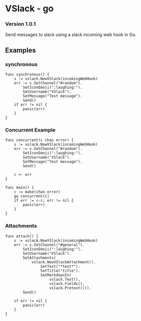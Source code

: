 # VSlack - go
### Version 1.0.1
Send messages to slack using a slack incoming web hook in Go.

## Examples
### synchronous
```
func synchronous() {
	s := vslack.NewVSlack(incomingWebHook)
	err := s.SetChannel("#random").
		SetIconEmoji(":laughing:").
		SetUsername("VSlack").
		SetMessage("Test message").
		Send()
	if err != nil {
		panic(err)
	}
}
```

### Concurrent Example
```
func concurrent(c chan error) {
	s := vslack.NewVSlack(incomingWebHook)
	err := s.SetChannel("#random").
		SetIconEmoji(":laughing:").
		SetUsername("VSlack").
		SetMessage("Test message").
		Send()

	c <- err
}

func main() {
	c := make(chan error)
	go concurrent(c)
	if err := <-c; err != nil {
		panic(err)
	}
}
```


### Attachments 
```
func attach() {
	s := vslack.NewVSlack(incomingWebHook)
	err := s.SetChannel("#general").
		SetIconEmoji(":laughing:").
		SetUsername("VSlack").
		SetAttachments(
			vslack.NewVSlackAttachment().
				SetText("*test*").
				SetTitle("title").
				SetMarkdownIn(
					vslack.Text(),
					vslack.Fields(),
					vslack.Pretext())).
		Send()

	if err != nil {
		panic(err)
	}
}
```
